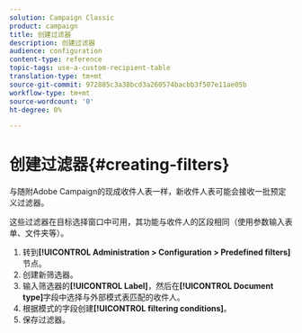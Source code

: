 ```yaml
---
solution: Campaign Classic
product: campaign
title: 创建过滤器
description: 创建过滤器
audience: configuration
content-type: reference
topic-tags: use-a-custom-recipient-table
translation-type: tm+mt
source-git-commit: 972885c3a38bcd3a260574bacbb3f507e11ae05b
workflow-type: tm+mt
source-wordcount: '0'
ht-degree: 0%

---
```



# 创建过滤器{#creating-filters}

与随附Adobe Campaign的现成收件人表一样，新收件人表可能会接收一批预定义过滤器。

这些过滤器在目标选择窗口中可用，其功能与收件人的区段相同（使用参数输入表单、文件夹等）。

1. 转到&#x200B;**[!UICONTROL Administration > Configuration > Predefined filters]**&#x200B;节点。
1. 创建新筛选器。
1. 输入筛选器的&#x200B;**[!UICONTROL Label]**，然后在&#x200B;**[!UICONTROL Document type]**&#x200B;字段中选择与外部模式表匹配的收件人。
1. 根据模式的字段创建&#x200B;**[!UICONTROL filtering conditions]**。
1. 保存过滤器。


